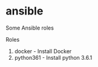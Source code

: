 # ansible

Some Ansible roles

Roles

1. docker - Install Docker
2. python361 - Install python 3.6.1
